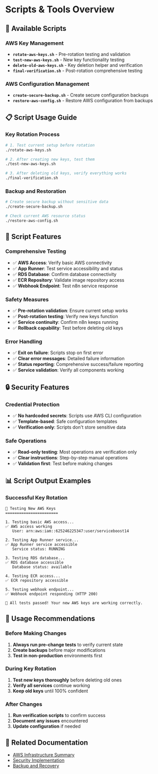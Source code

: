 # Scripts & Tools Overview

## 🔧 **Available Scripts**

### **AWS Key Management**
- **`rotate-aws-keys.sh`** - Pre-rotation testing and validation
- **`test-new-aws-keys.sh`** - New key functionality testing
- **`delete-old-aws-keys.sh`** - Key deletion helper and verification
- **`final-verification.sh`** - Post-rotation comprehensive testing

### **AWS Configuration Management**
- **`create-secure-backup.sh`** - Create secure configuration backups
- **`restore-aws-config.sh`** - Restore AWS configuration from backups

## 📋 **Script Usage Guide**

### **Key Rotation Process**
```bash
# 1. Test current setup before rotation
./rotate-aws-keys.sh

# 2. After creating new keys, test them
./test-new-aws-keys.sh

# 3. After deleting old keys, verify everything works
./final-verification.sh
```

### **Backup and Restoration**
```bash
# Create secure backup without sensitive data
./create-secure-backup.sh

# Check current AWS resource status
./restore-aws-config.sh
```

## 🎯 **Script Features**

### **Comprehensive Testing**
- ✅ **AWS Access**: Verify basic AWS connectivity
- ✅ **App Runner**: Test service accessibility and status
- ✅ **RDS Database**: Confirm database connectivity
- ✅ **ECR Repository**: Validate image repository access
- ✅ **Webhook Endpoint**: Test n8n service response

### **Safety Measures**
- ✅ **Pre-rotation validation**: Ensure current setup works
- ✅ **Post-rotation testing**: Verify new keys function
- ✅ **Service continuity**: Confirm n8n keeps running
- ✅ **Rollback capability**: Test before deleting old keys

### **Error Handling**
- ✅ **Exit on failure**: Scripts stop on first error
- ✅ **Clear error messages**: Detailed failure information
- ✅ **Status reporting**: Comprehensive success/failure reporting
- ✅ **Service validation**: Verify all components working

## 🔒 **Security Features**

### **Credential Protection**
- ✅ **No hardcoded secrets**: Scripts use AWS CLI configuration
- ✅ **Template-based**: Safe configuration templates
- ✅ **Verification only**: Scripts don't store sensitive data

### **Safe Operations**
- ✅ **Read-only testing**: Most operations are verification only
- ✅ **Clear instructions**: Step-by-step manual operations
- ✅ **Validation first**: Test before making changes

## 📊 **Script Output Examples**

### **Successful Key Rotation**
```
🧪 Testing New AWS Keys
=======================

1. Testing basic AWS access...
✅ AWS access working
   User: arn:aws:iam::625246225347:user/serviceboost14

2. Testing App Runner service...
✅ App Runner service accessible
   Service status: RUNNING

3. Testing RDS database...
✅ RDS database accessible
   Database status: available

4. Testing ECR access...
✅ ECR repository accessible

5. Testing webhook endpoint...
✅ Webhook endpoint responding (HTTP 200)

🎉 All tests passed! Your new AWS keys are working correctly.
```

## 🚀 **Usage Recommendations**

### **Before Making Changes**
1. **Always run pre-change tests** to verify current state
2. **Create backups** before major modifications
3. **Test in non-production** environments first

### **During Key Rotation**
1. **Test new keys thoroughly** before deleting old ones
2. **Verify all services** continue working
3. **Keep old keys** until 100% confident

### **After Changes**
1. **Run verification scripts** to confirm success
2. **Document any issues** encountered
3. **Update configuration** if needed

## 🔗 **Related Documentation**
- [AWS Infrastructure Summary](../aws-infrastructure/infrastructure-summary.md)
- [Security Implementation](../security/security-implementation.md)
- [Backup and Recovery](../backups/)
